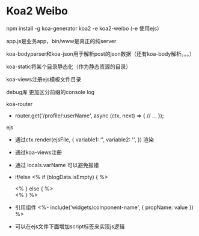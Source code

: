 # Koa2 Weibo

npm install -g koa-generator
koa2 -e koa2-weibo (-e 使用ejs）

app.js是业务app，bin/www是真正的纯server

koa-bodyparser和koa-json用于解析post的json数据（还有koa-body解析。。。）

koa-static将某个目录静态化（作为静态资源的目录）

koa-views注册ejs模板文件目录

debug库 更加区分前缀的console log

koa-router

- router.get('/profile/:userName', async (ctx, next) => {
    // ...
  });

ejs

- 通过ctx.render(ejsFile, {
    variable1: '',
    variable2: '',
  }) 渲染

- 通过koa-views注册
- 通过 locals.varName 可以避免报错

- if/else
  <% if (blogData.isEmpty) { %>
    <div></div>
  <% } else { %>
    <div></div>
  <% } %>

- 引用组件
  <%- include('widgets/component-name', {
    propName: value
  }) %>

- 可以在ejs文件下面增加script标签来实现js逻辑